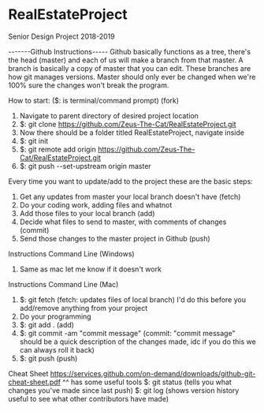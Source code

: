 # RealEstateProject
Senior Design Project 2018-2019

-------Github Instructions----- 
Github basically functions as a tree, there's the head (master) and each of us will make a branch from that master. A branch is basically a copy of
  master that you can edit. These branches are how git manages versions. Master should only ever be changed when we're 100% sure the changes won't
  break the program.

How to start: ($: is terminal/command prompt) (fork)
  1. Navigate to parent directory of desired project location
  2. $: git clone https://github.com/Zeus-The-Cat/RealEstateProject.git  
  3. Now there should be a folder titled RealEstateProject, navigate inside
  4. $: git init
  5. $: git remote add origin https://github.com/Zeus-The-Cat/RealEstateProject.git
  6. $: git push --set-upstream origin master

Every time you want to update/add to the project these are the basic steps:
  1. Get any updates from master your local branch doesn't have         (fetch)
  2. Do your coding work, adding files and whatnot
  3. Add those files to your local branch                               (add)
  4. Decide what files to send to master, with comments of changes      (commit)
  5. Send those changes to the master project in Github                 (push)

Instructions Command Line (Windows)
  1. Same as mac let me know if it doesn't work

Instructions Command Line (Mac)
  1. $: git fetch                         (fetch: updates files of local branch) I'd do this before you add/remove anything from your project
  2. Do your programming
  3. $: git add .                         (add)
  4. $: git commit -am "commit message" (commit: "commit message" should be a quick description of the changes made, idc if you do this we can always roll it back)
  5. $: git push                          (push)


Cheat Sheet https://services.github.com/on-demand/downloads/github-git-cheat-sheet.pdf
  ^^ has some useful tools
  $: git status   (tells you what changes you've made since last push)
  $: git log      (shows version history useful to see what other contributors have made)
